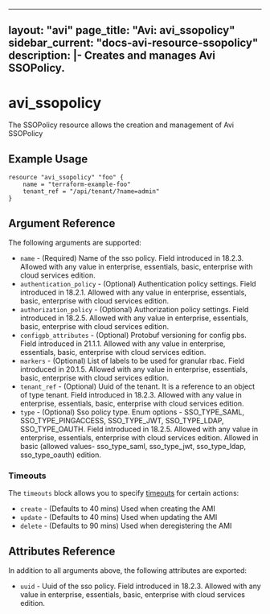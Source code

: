 <!--
    Copyright 2021 VMware, Inc.
    SPDX-License-Identifier: Mozilla Public License 2.0
-->
---
layout: "avi"
page_title: "Avi: avi_ssopolicy"
sidebar_current: "docs-avi-resource-ssopolicy"
description: |-
  Creates and manages Avi SSOPolicy.
---

# avi_ssopolicy

The SSOPolicy resource allows the creation and management of Avi SSOPolicy

## Example Usage

```hcl
resource "avi_ssopolicy" "foo" {
    name = "terraform-example-foo"
    tenant_ref = "/api/tenant/?name=admin"
}
```

## Argument Reference

The following arguments are supported:

* `name` - (Required) Name of the sso policy. Field introduced in 18.2.3. Allowed with any value in enterprise, essentials, basic, enterprise with cloud services edition.
* `authentication_policy` - (Optional) Authentication policy settings. Field introduced in 18.2.1. Allowed with any value in enterprise, essentials, basic, enterprise with cloud services edition.
* `authorization_policy` - (Optional) Authorization policy settings. Field introduced in 18.2.5. Allowed with any value in enterprise, essentials, basic, enterprise with cloud services edition.
* `configpb_attributes` - (Optional) Protobuf versioning for config pbs. Field introduced in 21.1.1. Allowed with any value in enterprise, essentials, basic, enterprise with cloud services edition.
* `markers` - (Optional) List of labels to be used for granular rbac. Field introduced in 20.1.5. Allowed with any value in enterprise, essentials, basic, enterprise with cloud services edition.
* `tenant_ref` - (Optional) Uuid of the tenant. It is a reference to an object of type tenant. Field introduced in 18.2.3. Allowed with any value in enterprise, essentials, basic, enterprise with cloud services edition.
* `type` - (Optional) Sso policy type. Enum options - SSO_TYPE_SAML, SSO_TYPE_PINGACCESS, SSO_TYPE_JWT, SSO_TYPE_LDAP, SSO_TYPE_OAUTH. Field introduced in 18.2.5. Allowed with any value in enterprise, essentials, enterprise with cloud services edition. Allowed in basic (allowed values- sso_type_saml, sso_type_jwt, sso_type_ldap, sso_type_oauth) edition.


### Timeouts

The `timeouts` block allows you to specify [timeouts](https://www.terraform.io/docs/configuration/resources.html#timeouts) for certain actions:

* `create` - (Defaults to 40 mins) Used when creating the AMI
* `update` - (Defaults to 40 mins) Used when updating the AMI
* `delete` - (Defaults to 90 mins) Used when deregistering the AMI

## Attributes Reference

In addition to all arguments above, the following attributes are exported:

* `uuid` -  Uuid of the sso policy. Field introduced in 18.2.3. Allowed with any value in enterprise, essentials, basic, enterprise with cloud services edition.


